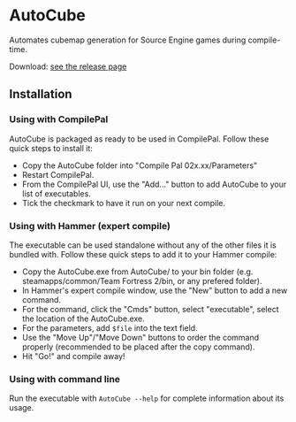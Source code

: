 # AutoCube

Automates cubemap generation for Source Engine games during compile-time.

Download: [see the release page](https://github.com/The-Orange-Toolbox/AutoCube/releases)

## Installation

### Using with CompilePal
AutoCube is packaged as ready to be used in CompilePal. Follow these quick steps to install it:
- Copy the AutoCube folder into "Compile Pal 02x.xx/Parameters"
- Restart CompilePal.
- From the CompilePal UI, use the "Add..." button to add AutoCube to your list of executables.
- Tick the checkmark to have it run on your next compile.

### Using with Hammer (expert compile)
The executable can be used standalone without any of the other files it is bundled with. Follow these quick steps to add it to your Hammer compile:
- Copy the AutoCube.exe from AutoCube/ to your bin folder (e.g. steamapps/common/Team Fortress 2/bin, or any prefered folder).
- In Hammer's expert compile window, use the "New" button to add a new command.
- For the command, click the "Cmds" button, select "executable", select the location of the AutoCube.exe.
- For the parameters, add `$file` into the text field.
- Use the "Move Up"/"Move Down" buttons to order the command properly (recommended to be placed after the copy command).
- Hit "Go!" and compile away!

### Using with command line
Run the executable with `AutoCube --help` for complete information about its usage.